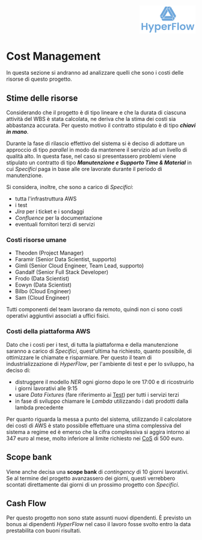 <p style="text-align: right;">
  <img src="https://github.com/Lorenzo-Gardini/Project-Management/blob/main/report/images/hyperflow_logo.png?raw=true" alt="Logo" style="width: 150px;"/>
</p>

# Cost Management

In questa sezione si andranno ad analizzare quelli che sono i costi delle risorse di questo progetto.

## Stime delle risorse
Considerando che il progetto è di tipo lineare e che la durata di ciascuna attività del WBS è stata calcolata, ne deriva che la stima dei costi sia abbastanza accurata. Per questo motivo il contratto stipulato è di tipo **_chiavi in mano_**.

Durante la fase di rilascio effettivo del sistema si è deciso di adottare un approccio di tipo _parallel_ in modo da mantenere il servizio ad un livello di qualità alto. In questa fase, nel caso si presentassero problemi viene stipulato un contratto di tipo **_Manutenzione e Supporto Time & Material_** in cui _Specifici_ paga in base alle ore lavorate durante il periodo di manutenzione.

Si considera, inoltre, che sono a carico di _Specifici_:

- tutta l'infrastruttura AWS
- i test
- _Jira_ per i ticket e i sondaggi
- _Confluence_ per la documentazione
- eventuali fornitori terzi di servizi
  
### Costi risorse umane

- Theoden (Project Manager)
- Faramir (Senior Data Scientist, supporto)
- Gimli (Senior Cloud Engineer, Team Lead, supporto)
- Gandalf (Senior Full Stack Developer)
- Frodo (Data Scientist)
- Eowyn (Data Scientist)
- Bilbo (Cloud Engineer)
- Sam (Cloud Engineer)

Tutti componenti del team lavorano da remoto, quindi non ci sono costi operativi aggiuntivi associati a uffici fisici.

### Costi della piattaforma AWS

Dato che i costi per i test, di tutta la piattaforma e della manutenzione saranno a carico di _Specifici_, quest'ultima ha richiesto, quanto possibile, di ottimizzare le chiamate e risparmiare. Per questo il team di industrializzazione di _HyperFlow_, per l'ambiente di test e per lo sviluppo, ha deciso di:

- distruggere il modello _NER_ ogni giorno dopo le ore 17:00 e di ricostruirlo i giorni lavorativi alle 9:15
- usare _Data Fixtures_ (fare riferimento ai [Test](test.html)) per tutti i servizi terzi
- in fase di sviluppo chiamare le _Lambda_ utilizzando i dati prodotti dalla lambda precedente 

Per quanto riguarda la messa a punto del sistema, utilizzando il calcolatore dei costi di AWS è stato possibile effettuare una stima complessiva del sistema a regime ed è emerso che la cifra complessiva si aggira intorno ai 347 euro al mese, molto inferiore al limite richiesto nei [CoS](../scoping/CoS.html) di 500 euro. 

## Scope bank

Viene anche decisa una **scope bank** di _contingency_ di 10 giorni lavorativi. Se al termine del progetto avanzassero dei giorni, questi verrebbero scontati direttamente dai giorni di un prossimo progetto con _Specifici_. 

## Cash Flow

Per questo progetto non sono state assunti nuovi dipendenti. È previsto un bonus ai dipendenti _HyperFlow_ nel caso il lavoro fosse svolto entro la data prestabilita con buoni risultati.
